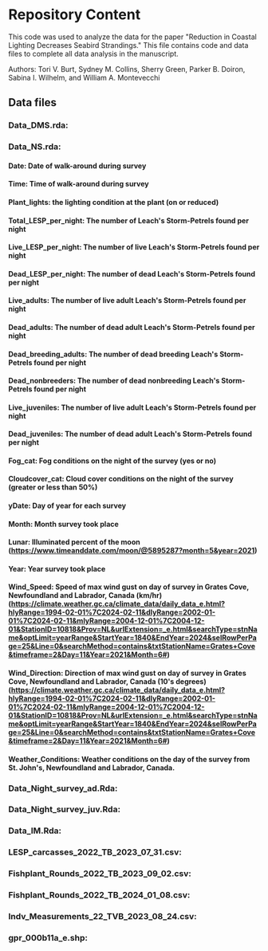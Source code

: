 # Repository Content

This code was used to analyze the data for the paper "Reduction in Coastal Lighting Decreases Seabird Strandings." This file contains code and data files to complete all data analysis in the manuscript.

Authors: Tori V. Burt, Sydney M. Collins, Sherry Green, Parker B. Doiron, Sabina I. Wilhelm, and William A. Montevecchi

## Data files

### Data_DMS.rda: 

### Data_NS.rda: 

#### Date: Date of walk-around during survey
#### Time: Time of walk-around during survey
#### Plant_lights: the lighting condition at the plant (on or reduced)
#### Total_LESP_per_night: The number of Leach's Storm-Petrels found per night
#### Live_LESP_per_night: The number of live Leach's Storm-Petrels found per night
#### Dead_LESP_per_night: The number of dead Leach's Storm-Petrels found per night
#### Live_adults: The number of live adult Leach's Storm-Petrels found per night
#### Dead_adults: The number of dead adult Leach's Storm-Petrels found per night
#### Dead_breeding_adults: The number of dead breeding Leach's Storm-Petrels found per night
#### Dead_nonbreeders: The number of dead nonbreeding Leach's Storm-Petrels found per night
#### Live_juveniles: The number of live adult Leach's Storm-Petrels found per night
#### Dead_juveniles: The number of dead adult Leach's Storm-Petrels found per night
#### Fog_cat: Fog conditions on the night of the survey (yes or no)
#### Cloudcover_cat: Cloud cover conditions on the night of the survey (greater or less than 50%)
#### yDate: Day of year for each survey
#### Month: Month survey took place
#### Lunar: Illuminated percent of the moon (https://www.timeanddate.com/moon/@5895287?month=5&year=2021)
#### Year: Year survey took place
#### Wind_Speed: Speed of max wind gust on day of survey in Grates Cove, Newfoundland and Labrador, Canada (km/hr) (https://climate.weather.gc.ca/climate_data/daily_data_e.html?hlyRange=1994-02-01%7C2024-02-11&dlyRange=2002-01-01%7C2024-02-11&mlyRange=2004-12-01%7C2004-12-01&StationID=10818&Prov=NL&urlExtension=_e.html&searchType=stnName&optLimit=yearRange&StartYear=1840&EndYear=2024&selRowPerPage=25&Line=0&searchMethod=contains&txtStationName=Grates+Cove&timeframe=2&Day=11&Year=2021&Month=6#)
#### Wind_Direction: Direction of max wind gust on day of survey in Grates Cove, Newfoundland and Labrador, Canada (10's degrees) (https://climate.weather.gc.ca/climate_data/daily_data_e.html?hlyRange=1994-02-01%7C2024-02-11&dlyRange=2002-01-01%7C2024-02-11&mlyRange=2004-12-01%7C2004-12-01&StationID=10818&Prov=NL&urlExtension=_e.html&searchType=stnName&optLimit=yearRange&StartYear=1840&EndYear=2024&selRowPerPage=25&Line=0&searchMethod=contains&txtStationName=Grates+Cove&timeframe=2&Day=11&Year=2021&Month=6#)
#### Weather_Conditions: Weather conditions on the day of the survey from St. John's, Newfoundland and Labrador, Canada.




### Data_Night_survey_ad.Rda:

### Data_Night_survey_juv.Rda:

### Data_IM.Rda: 

### LESP_carcasses_2022_TB_2023_07_31.csv: 

### Fishplant_Rounds_2022_TB_2023_09_02.csv:

### Fishplant_Rounds_2022_TB_2024_01_08.csv:

### Indv_Measurements_22_TVB_2023_08_24.csv:

### gpr_000b11a_e.shp: 



